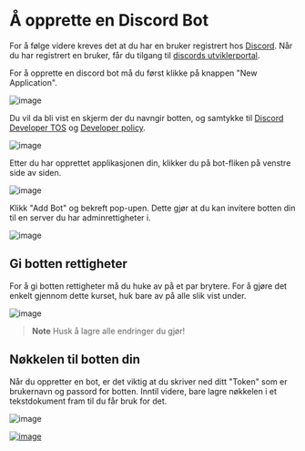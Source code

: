 # Å opprette en Discord Bot

For å følge videre kreves det at du har en bruker registrert hos [Discord](https://discord.com/).
Når du har registrert en bruker, får du tilgang til [discords utviklerportal](https://discord.com/developers/applications).

For å opprette en discord bot må du først klikke på knappen "New Application".

![image](https://user-images.githubusercontent.com/40642234/210748029-2e5a3271-fda4-4077-8763-890996e3be56.png)

Du vil da bli vist en skjerm der du navngir botten, og samtykke til [Discord Developer TOS](https://discord.com/developers/docs/policies-and-agreements/developer-terms-of-service) og [Developer policy](https://discord.com/developers/docs/policies-and-agreements/developer-policy).

![image](https://user-images.githubusercontent.com/40642234/210748499-15d8ccc2-24a7-4bb9-a06b-4ff9fb306485.png)

Etter du har opprettet applikasjonen din, klikker du på bot-fliken på venstre side av siden. 

![image](https://user-images.githubusercontent.com/40642234/210749583-518510cf-46fd-4490-b9b8-2d1e7f105ea3.png)

Klikk "Add Bot" og bekreft pop-upen. Dette gjør at du kan invitere botten din til en server du har adminrettigheter i.

![image](https://user-images.githubusercontent.com/40642234/210749777-97dc8aa4-3ef6-41d6-a0ad-ba0e891a7622.png)

## Gi botten rettigheter

For å gi botten rettigheter må du huke av på et par brytere. For å gjøre det enkelt gjennom dette kurset, huk bare av på alle slik vist under.

![image](https://user-images.githubusercontent.com/40642234/210750312-f50843ec-9d2b-464b-814f-c01a0aeee6f1.png)

> **Note**
> Husk å lagre alle endringer du gjør!

## Nøkkelen til botten din

Når du oppretter en bot, er det viktig at du skriver ned ditt "Token" som er brukernavn og passord for botten. Inntil videre, bare lagre nøkkelen i et tekstdokument fram til du får bruk for det.

![image](https://user-images.githubusercontent.com/40642234/210755034-95589607-1fe4-47a1-88d1-d22317dfe8c8.png)


[![image](https://img.shields.io/badge/next-Neste%20Side-green?style=for-the-badge&logo=python&logoColor=yellow)](https://github.com/Tragnet/DiscordBot-Kurs/tree/1.3-Invitere-botten-til-serveren-din)



